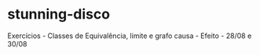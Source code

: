 # stunning-disco
Exercícios - Classes de Equivalência, limite e grafo causa - Efeito - 28/08 e 30/08
